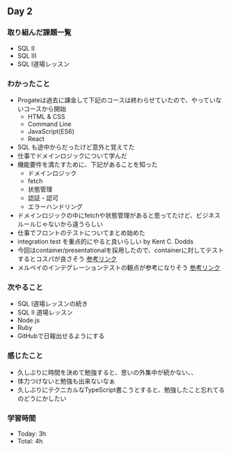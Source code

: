 ## Day 2

### 取り組んだ課題一覧
- SQL II
- SQL III
- SQL Ⅰ道場レッスン

### わかったこと

- Progateは過去に課金して下記のコースは終わらせていたので、やっていないコースから開始
    - HTML & CSS
    - Command Line
    - JavaScript(ES6)
    - React
- SQL も途中からだったけど意外と覚えてた
- 仕事でドメインロジックについて学んだ
- 機能要件を満たすために、下記があることを知った
    - ドメインロジック
    - fetch
    - 状態管理
    - 認証・認可
    - エラーハンドリング
- ドメインロジックの中にfetchや状態管理があると思ってたけど、ビジネスルールじゃないから違うらしい
- 仕事でフロントのテストについてまとめ始めた
- integration test を重点的にやると良いらしい by Kent C. Dodds
- 今回はcontainer/presentationalを採用したので、containerに対してテストするとコスパが良さそう [参考リンク](https://zenn.dev/koki_tech/articles/a96e58695540a7)
- メルペイのインテグレーションテストの観点が参考になりそう [参考リンク](https://engineering.mercari.com/blog/entry/20211208-test-automation-policy-in-merpay-frontend/)

### 次やること
- SQL Ⅰ道場レッスンの続き
- SQL  II 道場レッスン
- Node.js
- Ruby
- GitHubで日報出せるようにする

### 感じたこと
- 久しぶりに時間を決めて勉強すると、思いの外集中が続かない、、
- 体力つけないと勉強も出来ないなぁ
- 久しぶりにテクニカルなTypeScript書こうとすると、勉強したこと忘れてるのどうにかしたい

### 学習時間
- Today: 3h
- Total: 4h  
